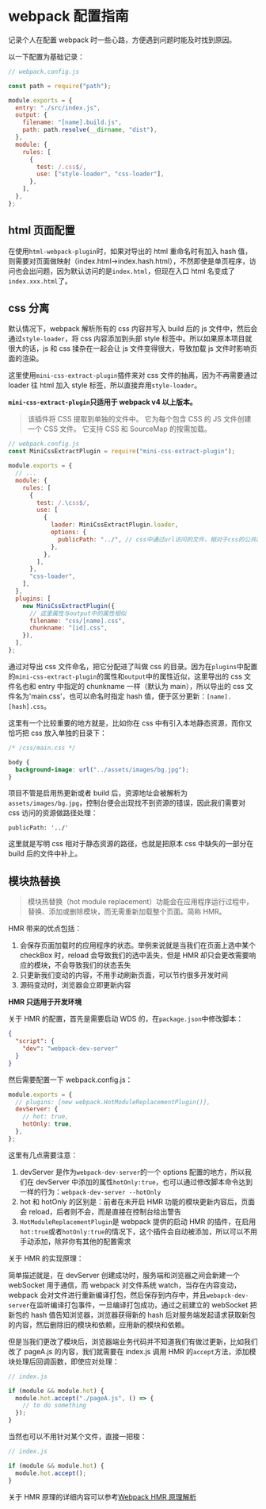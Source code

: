 # webpack 配置指南

记录个人在配置 webpack 时一些心路，方便遇到问题时能及时找到原因。

以一下配置为基础记录：

```js
// webpack.config.js

const path = require("path");

module.exports = {
  entry: "./src/index.js",
  output: {
    filename: "[name].build.js",
    path: path.resolve(__dirname, "dist"),
  },
  module: {
    rules: [
      {
        test: /.css$/,
        use: ["style-loader", "css-loader"],
      },
    ],
  },
};
```

## html 页面配置

在使用`html-webpack-plugin`时，如果对导出的 html 重命名时有加入 hash 值，则需要对页面做映射（index.html->index.hash.html），不然即使是单页程序，访问也会出问题，因为默认访问的是`index.html`，但现在入口 html 名变成了`index.xxx.html`了。

## css 分离

默认情况下，webpack 解析所有的 css 内容并写入 build 后的 js 文件中，然后会通过`style-loader`，将 css 内容添加到头部 style 标签中。所以如果原本项目就很大的话，js 和 css 揉杂在一起会让 js 文件变得很大，导致加载 js 文件时影响页面的渲染。

这里使用`mini-css-extract-plugin`插件来对 css 文件的抽离，因为不再需要通过 loader 往 html 加入 style 标签，所以直接弃用`style-loader`。

**`mini-css-extract-plugin`只适用于 webpack v4 以上版本。**

> 该插件将 CSS 提取到单独的文件中。 它为每个包含 CSS 的 JS 文件创建一个 CSS 文件。 它支持 CSS 和 SourceMap 的按需加载。

```js
// webpack.config.js
const MiniCssExtractPlugin = require("mini-css-extract-plugin");

module.exports = {
  // ...
  module: {
    rules: [
      {
        test: /.\css$/,
        use: [
          {
            laoder: MiniCssExtractPlugin.loader,
            options: {
              publicPath: "../", // css中通过url访问的文件，相对于css的公共路径，默认值同output的publicPath
            },
          },
        ],
      },
      "css-loader",
    ],
  },
  plugins: [
    new MiniCssExtractPlugin({
      // 这里属性与output中的属性相似
      filename: "css/[name].css",
      chunkname: "[id].css",
    }),
  ],
};
```

通过对导出 css 文件命名，把它分配进了叫做 css 的目录。因为在`plugins`中配置的`mini-css-extract-plugin`的属性和`output`中的属性近似，这里导出的 css 文件名也和 entry 中指定的 chunkname 一样（默认为 main），所以导出的 css 文件名为'main.css'，也可以命名时指定 hash 值，便于区分更新：`[name].[hash].css`。

这里有一个比较重要的地方就是，比如你在 css 中有引入本地静态资源，而你又恰巧把 css 放入单独的目录下：

```css
/* /css/main.css */

body {
  background-image: url("../assets/images/bg.jpg");
}
```

项目不管是启用热更新或者 build 后，资源地址会被解析为`assets/images/bg.jpg`，控制台便会出现找不到资源的错误，因此我们需要对 css 访问的资源做路径处理：

```test
publicPath: '../'
```

这里就是写明 css 相对于静态资源的路径，也就是把原本 css 中缺失的一部分在 build 后的文件中补上。

## 模块热替换

> 模块热替换（hot module replacement）功能会在应用程序运行过程中，替换、添加或删除模块，而无需重新加载整个页面。简称 HMR。

HMR 带来的优点包括：

1. 会保存页面加载时的应用程序的状态。举例来说就是当我们在页面上选中某个 checkBox 时，reload 会导致我们的选中丢失，但是 HMR 却只会更改需要响应的模块，不会导致我们的状态丢失
2. 只更新我们变动的内容，不用手动刷新页面，可以节约很多开发时间
3. 源码变动时，浏览器会立即更新内容

**HMR 只适用于开发环境**

关于 HMR 的配置，首先是需要启动 WDS 的，在`package.json`中修改脚本：

```json
{
  "script": {
    "dev": "webpack-dev-server"
  }
}
```

然后需要配置一下 webpack.config.js：

```js
module.exports = {
  // plugins: [new webpack.HotModuleReplacementPlugin()],
  devServer: {
    // hot: true,
    hotOnly: true,
  },
};
```

这里有几点需要注意：

1. devServer 是作为`webpack-dev-server`的一个 options 配置的地方，所以我们在 devServer 中添加的属性`hotOnly:true`，也可以通过修改脚本命令达到一样的行为：`webpack-dev-server --hotOnly`
2. hot 和 hotOnly 的区别是：前者在未开启 HMR 功能的模块更新内容后，页面会 reload，后者则不会，而是直接在控制台给出警告
3. `HotModuleReplacementPlugin`是 webpack 提供的启动 HMR 的插件，在启用`hot:true`或者`hotOnly:true`的情况下，这个插件会自动被添加，所以可以不用手动添加，除非你有其他的配置需求

关于 HMR 的实现原理：

简单描述就是，在 devServer 创建成功时，服务端和浏览器之间会新建一个 webSocket 用于通信，而 webpack 对文件系统 watch，当存在内容变动，webpack 会对文件进行重新编译打包，然后保存到内存中，并且`webapck-dev-server`在监听编译打包事件，一旦编译打包成功，通过之前建立的 webSocket 把新包的 hash 值告知浏览器，浏览器获得新的 hash 后对服务端发起请求获取新包的内容，然后删除旧的模块和依赖，应用新的模块和依赖。

但是当我们更改了模块后，浏览器端业务代码并不知道我们有做过更新，比如我们改了 pageA.js 的内容，我们就需要在 index.js 调用 HMR 的`accept`方法，添加模块处理后回调函数，即使应对处理：

```js
// index.js

if (module && module.hot) {
  module.hot.accept("./pageA.js", () => {
    // to do something
  });
}
```

当然也可以不用针对某个文件，直接一把梭：

```js
// index.js

if (module && module.hot) {
  module.hot.accept();
}
```

关于 HMR 原理的详细内容可以参考[Webpack HMR 原理解析](https://zhuanlan.zhihu.com/p/30669007)
